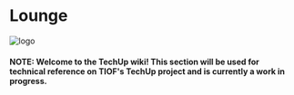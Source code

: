 # Lounge

![logo](https://user-images.githubusercontent.com/9198668/103220584-8fe60480-495b-11eb-91c8-80ccb27aef16.png)

#### NOTE: Welcome to the TechUp wiki! This section will be used for technical reference on TIOF's TechUp project and is currently a work in progress.

